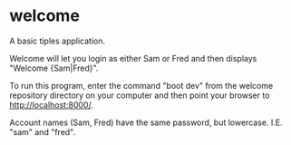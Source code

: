 # welcome
A basic tiples application.

Welcome will let you login as either Sam or Fred and then displays "Welcome {Sam|Fred}".

To run this program, enter the command "boot dev" from the welcome repository directory on your computer
and then point your browser to [http://localhost:8000/](http://localhost:8000/).

Account names (Sam, Fred) have the same password, but lowercase. I.E. "sam" and "fred".
